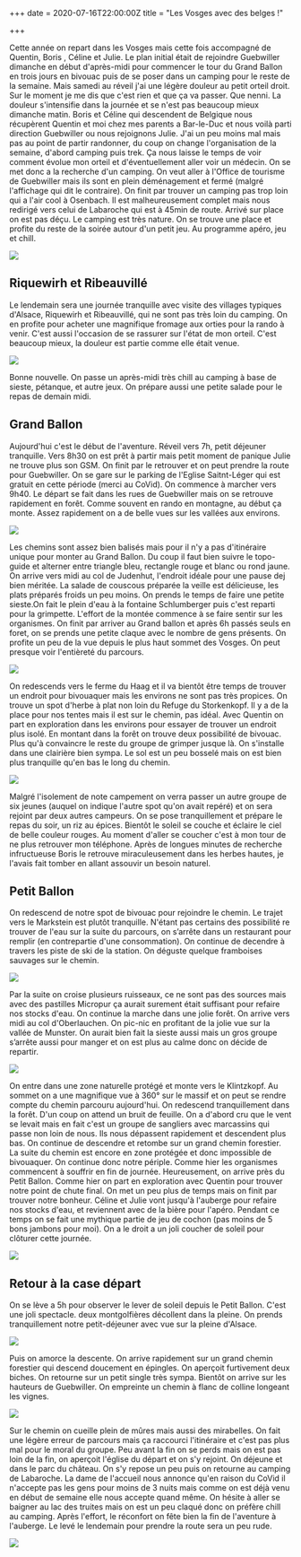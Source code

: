 
+++
date = 2020-07-16T22:00:00Z
title = "Les Vosges avec des belges !"

+++


Cette année on repart dans les Vosges mais cette fois accompagné de Quentin, Boris , Céline et Julie. Le plan initial était de rejoindre Guebwiller dimanche en début d'après-midi pour commencer le tour du Grand Ballon en trois jours en bivouac puis de se poser dans un camping pour le reste de la semaine. Mais samedi au réveil j'ai une légère douleur au petit orteil droit. Sur le moment je me dis que c'est rien et que ça va passer. Que nenni. La douleur s'intensifie dans la journée et se n'est pas beaucoup mieux dimanche matin. Boris et Céline qui descendent de Belgique nous récupèrent Quentin et moi chez mes parents a Bar-le-Duc et nous voilà parti direction Guebwiller ou nous rejoignons Julie. J'ai un peu moins mal mais pas au point de partir randonner, du coup on change l'organisation de la semaine, d'abord camping puis trek. Ça nous laisse le temps de voir comment évolue mon orteil et d'éventuellement aller voir un médecin. On se met donc a la recherche d'un camping. On veut aller à l'Office de tourisme de Guebwiller mais ils sont en plein déménagement et fermé (malgré l'affichage qui dit le contraire). On finit par trouver un camping pas trop loin qui a l'air cool à Osenbach. Il est malheureusement complet mais nous redirigé vers celui de Labaroche qui est à 45min de route. Arrivé sur place on est pas déçu. Le camping est très nature. On se trouve une place et profite du reste de la soirée autour d'un petit jeu. Au programme apéro, jeu et chill.

![](https://lh3.googleusercontent.com/pw/ACtC-3dkOLSZYM1-9-XFZwqb2CJ-9AKRxabOboxnxKCAA2srktZrVNJbSgkLrCiKkOQPDxW6HSNW-2OXWpmRTYYFDxeb7Thrgxd8P2jtyxP_mp6Hl-1-5zgTf1-c8jcAFpkiI2L9j8qDRcGCyB9QHXZ8xF8wNQ=w1251-h938-no?authuser=0 "")

## Riquewirh et Ribeauvillé

Le lendemain sera une journée tranquille avec visite des villages typiques d'Alsace, Riquewirh et Ribeauvillé, qui ne sont pas très loin du camping. On en profite pour acheter une magnifique fromage aux orties pour la rando à venir. C'est aussi l'occasion de se rassurer sur l'état de mon orteil. C'est beaucoup mieux, la douleur est partie comme elle était venue.

![](https://lh3.googleusercontent.com/pw/ACtC-3eMByswNREuVk4IfLRS5W9ZEI6LkDiEVM3ixVNfhb6jB6l7k8yjr9745SexmfOtUoZnVbibS3DolSKrmKUqde5GAMigDPWyij7jVHcg08LA38AE58C01e-8zetsJE2yoO6PIkkI7Tdt5w0MR-MuBAPUoA=w1251-h938-no?authuser=0 "")

Bonne nouvelle. On passe un après-midi très chill au camping à base de sieste, pétanque, et autre jeux. On prépare aussi une petite salade pour le repas de demain midi.

## Grand Ballon

Aujourd'hui c'est le début de l'aventure. Réveil vers 7h, petit déjeuner tranquille. Vers 8h30 on est prêt à partir mais petit moment de panique Julie ne trouve plus son GSM. On finit par le retrouver et on peut prendre la route pour Guebwiller. On se gare sur le parking de l'Eglise Saitnt-Léger qui est gratuit en cette période (merci au CoVid). On commence à marcher vers 9h40. Le départ se fait dans les rues de Guebwiller mais on se retrouve rapidement en forêt. Comme souvent en rando en montagne, au début ça monte. Assez rapidement on a de belle vues sur les vallées aux environs.

![](https://lh3.googleusercontent.com/pw/ACtC-3fuEoGRWyVRra2uVC1_wET2tELUFm-91WTBuyfDAQnYGKzs9QsBGF2E-GXlHptRuGn9q4bnzGUSSVTN8OaGJVzw-gj8PH-uAUTzusjdpJpulg7cqTspCMN6gIKFYilXORAooWa3jISMmBt-EAt6NkRmOA=w1251-h938-no?authuser=0 "")

Les chemins sont assez bien balisés mais pour il n'y a pas d'itinéraire unique pour monter au Grand Ballon. Du coup il faut bien suivre le topo-guide et alterner entre triangle bleu, rectangle rouge et blanc ou rond jaune. On arrive vers midi au col de Judenhut, l'endroit idéale pour une pause dej bien méritée. La salade de couscous préparée la veille est délicieuse, les plats préparés froids un peu moins. On prends le temps de faire une petite sieste.On fait le plein d'eau à la fontaine Schlumberger puis c'est reparti pour la grimpette. L'effort de la montée commence à se faire sentir sur les organismes. On finit par arriver au Grand ballon et après 6h passés seuls en foret, on se prends une petite claque avec le nombre de gens présents. On profite un peu de la vue depuis le plus haut sommet des Vosges. On peut presque voir l'entièreté du parcours.

![](https://lh3.googleusercontent.com/pw/ACtC-3cfqj2M9B10H2MutPvyrj74PBvfBX8iXSMVMBZeFCe_pNzZVHq9SEh0X0Qw8rVaV7fB-3NC5tuIyoP65LGrygCavV2YoIi5bgNOWi_1mTsWVpvqIliob6dkDOycTw2grsWRGkOmB0fxjSGKlQkdtB87nQ=w1752-h584-no?authuser=0 "")

On redescends vers le ferme du Haag et il va bientôt être temps de trouver un endroit pour bivouaquer mais les environs ne sont pas très propices. On trouve un spot d'herbe à plat non loin du Refuge du Storkenkopf. Il y a de la place pour nos tentes mais il est sur le chemin, pas idéal. Avec Quentin on part en exploration dans les environs pour essayer de trouver un endroit plus isolé. En montant dans la forêt on trouve deux possibilité de bivouac. Plus qu'à convaincre le reste du groupe de grimper jusque là. On s'installe dans une clairière bien sympa. Le sol est un peu bosselé mais on est bien plus tranquille qu'en bas le long du chemin.

![](https://lh3.googleusercontent.com/pw/ACtC-3cc5_77IaFz3UQefcn-Xrh90_km8Rm4iRHUb426it-V9fRi1q6XuyQ61TnVNUciO25lDwtu3DISbBQaZ5Ylm3gtUoYX7a3I2aure9FBQkPVZ0eHuN4Dmj2NXBxgjQraMurkdzvwjyntX-fCDoM1rseboA=w1251-h938-no?authuser=0 "")

Malgré l'isolement de note campement on verra passer un autre groupe de six jeunes (auquel on indique l'autre spot qu'on avait repéré) et on sera rejoint par deux autres campeurs. On se pose tranquillement et prépare le repas du soir, un riz au épices. Bientôt le soleil se couche et éclaire le ciel de belle couleur rouges. Au moment d'aller se coucher c'est à mon tour de ne plus retrouver mon téléphone. Après de longues minutes de recherche infructueuse Boris le retrouve miraculeusement dans les herbes hautes, je l'avais fait tomber en allant assouvir un besoin naturel.

## Petit Ballon

On redescend de notre spot de bivouac pour rejoindre le chemin. Le trajet vers le Markstein est plutôt tranquille. N'étant pas certains des possibilité re trouver de l'eau sur la suite du parcours, on s’arrête dans un restaurant pour remplir (en contrepartie d'une consommation). On continue de decendre à travers les piste de ski de la station. On déguste quelque framboises sauvages sur le chemin.

![](https://lh3.googleusercontent.com/pw/ACtC-3e7fn2w6oM1ZY6jRBsTCYy1P--VQE1IFur1QfIfBjqp8MmB0IZjSykN1H8Z6SQ-RAT0ixxLi6e-IOoJVdabEZlV7mWL5rA-qkqeJ7IZ0sjRizJj1ljhaPku10NuONr-lkOVRKZPqlVIgFi-mfw8T8udcA=w704-h938-no?authuser=0 "")

Par la suite on croise plusieurs ruisseaux, ce ne sont pas des sources mais avec des pastilles Micropur ça aurait surement était suffisant pour refaire nos stocks d'eau. On continue la marche dans une jolie forêt. On arrive vers midi au col d'Oberlauchen. On pic-nic en profitant de la jolie vue sur la vallée de Munster. On aurait bien fait la sieste aussi mais un gros groupe s’arrête aussi pour manger et on est plus au calme donc on décide de repartir.

![](https://lh3.googleusercontent.com/pw/ACtC-3emCICYdc0dgAkqWpJMk7h3fsNjGXFwJXJfRPWuFQGeqtsvH0UVjKL8sy2RYroWt5bA-D6H30ZjR4rKRBxh3rahAXu-fhT7DciNs7FUb_I2jHaKz-EHqK_uo4xmIJsWKL0S6eK2uCsyQFNY3hTU60-QiA=w1251-h938-no?authuser=0 "")

On entre dans une zone naturelle protégé et monte vers le Klintzkopf. Au sommet on a une magnifique vue à 360° sur le massif et on peut se rendre compte du chemin parcouru aujourd'hui. On redescend tranquillement dans la forêt. D'un coup on attend un bruit de feuille. On a d'abord cru que le vent se levait mais en fait c'est un groupe de sangliers avec marcassins qui passe non loin de nous. Ils nous dépassent rapidement et descendent plus bas. On continue de descendre et retombe sur un grand chemin forestier. La suite du chemin est encore en zone protégée et donc impossible de bivouaquer. On continue donc notre périple. Comme hier les organismes commencent à souffrir en fin de journée. Heureusement, on arrive près du Petit Ballon. Comme hier on part en exploration avec Quentin pour trouver notre point de chute final. On met un peu plus de temps mais on finit par trouver notre bonheur. Céline et Julie vont jusqu'à l'auberge pour refaire nos stocks d'eau, et reviennent avec de la bière pour l'apéro. Pendant ce temps on se fait une mythique partie de jeu de cochon (pas moins de 5 bons jambons pour moi). On a le droit a un joli coucher de soleil pour clôturer cette journée.

![](https://lh3.googleusercontent.com/pw/ACtC-3dm6reQnIL6lkoQyWfFcwdE-_k8a6JdkfcJINoUExk5LUbuvuRU0lSQsSHzwWv5OEkE6ju1H-CCclmyz_p_vmmV3Kwfh1a59Uf7Iz_RZWGj9nTPI0zNLG1cpIbvIKNcfylVZvdR7VB4_hJEa9f0mdXVXA=w1251-h938-no?authuser=0 "")

## Retour à la case départ

On se lève a 5h pour observer le lever de soleil depuis le Petit Ballon. C'est une joli spectacle. deux montgolfières décollent dans la pleine. On prends tranquillement notre petit-déjeuner avec vue sur la pleine d'Alsace.

![](https://lh3.googleusercontent.com/pw/ACtC-3fXrIy9bppu0uxc4M1J0MfHDQKSKnuGoGECwjhMLIb_pzdtJjYS4tomIGWkROZjiZWoLBPEI2wHefa0576I91gCLgjYSktxhzGSJoefvMBZE6m1iNeWQTReGf4c8zdDn9QStURqhHGdueHS9CR-YEVMzQ=w1251-h938-no?authuser=0 "")

Puis on amorce la descente. On arrive rapidement sur un grand chemin forestier qui descend doucement en épingles. On aperçoit furtivement deux biches. On retourne sur un petit single très sympa. Bientôt on arrive sur les hauteurs de Guebwiller. On empreinte un chemin à flanc de colline longeant les vignes.

![](https://lh3.googleusercontent.com/pw/ACtC-3cK4SpA2OWdZ2oaDCT0NRBUW8ggVWNRX0I6qQg4oyNCHrDJKgBhmlugjKnXZJkQJk-q7kC8r-kVKNKeaHFCkvg3Vy6smWwEY-USFn5vWMN7Hy8eKnXRKn4lq33Y7p0j0D0sgJ3Zze4EtqC-VS-fqEkejw=w1251-h938-no?authuser=0 "")

Sur le chemin on cueille plein de mûres mais aussi des mirabelles. On fait une légère erreur de parcours mais ça raccourci l'itinéraire et c'est pas plus mal pour le moral du groupe. Peu avant la fin on se perds mais on est pas loin de la fin, on aperçoit l'église du départ et on s'y rejoint. On déjeune et dans le parc du château. On s'y repose un peu puis on retourne au camping de Labaroche. La dame de l'accueil nous annonce qu'en raison du CoVid il n'accepte pas les gens pour moins de 3 nuits mais comme on est déjà venu en début de semaine elle nous accepte quand même. On hésite à aller se baigner au lac des truites mais on est un peu claqué donc on préfère chill au camping. Après l'effort, le réconfort on fête bien la fin de l'aventure à l'auberge. Le levé le lendemain pour prendre la route sera un peu rude.

![](https://lh3.googleusercontent.com/pw/ACtC-3ecHf9Okx246EyGBpNQhsnbsgL3YyBwb748lK76sGRRKwMUHKxrJO4Udim9HtY9Lu-O2Fc3OsC2_CCHiAwX56ISmAmfcb-u5990KZ8vEYiBSw5tGUpg1pfVPTpiRszlaOujqClKjBk6HdczeoKEf90nfA=w1251-h938-no?authuser=0 "")
